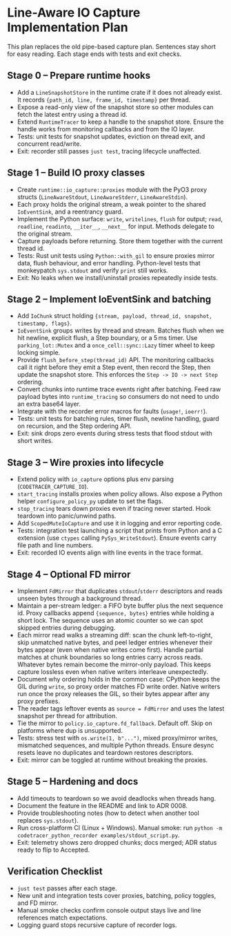 # Line-Aware IO Capture Implementation Plan

This plan replaces the old pipe-based capture plan. Sentences stay short for easy reading. Each stage ends with tests and exit checks.

## Stage 0 – Prepare runtime hooks
- Add a `LineSnapshotStore` in the runtime crate if it does not already exist. It records `{path_id, line, frame_id, timestamp}` per thread.
- Expose a read-only view of the snapshot store so other modules can fetch the latest entry using a thread id.
- Extend `RuntimeTracer` to keep a handle to the snapshot store. Ensure the handle works from monitoring callbacks and from the IO layer.
- Tests: unit tests for snapshot updates, eviction on thread exit, and concurrent read/write.
- Exit: recorder still passes `just test`, tracing lifecycle unaffected.

## Stage 1 – Build IO proxy classes
- Create `runtime::io_capture::proxies` module with the PyO3 proxy structs (`LineAwareStdout`, `LineAwareStderr`, `LineAwareStdin`).
- Each proxy holds the original stream, a weak pointer to the shared `IoEventSink`, and a reentrancy guard.
- Implement the Python surface: `write`, `writelines`, `flush` for output; `read`, `readline`, `readinto`, `__iter__`, `__next__` for input. Methods delegate to the original stream.
- Capture payloads before returning. Store them together with the current thread id.
- Tests: Rust unit tests using `Python::with_gil` to ensure proxies mirror data, flush behaviour, and error handling. Python-level tests that monkeypatch `sys.stdout` and verify `print` still works.
- Exit: No leaks when we install/uninstall proxies repeatedly inside tests.

## Stage 2 – Implement IoEventSink and batching
- Add `IoChunk` struct holding `{stream, payload, thread_id, snapshot, timestamp, flags}`.
- `IoEventSink` groups writes by thread and stream. Batches flush when we hit newline, explicit flush, a Step boundary, or a 5 ms timer. Use `parking_lot::Mutex` and a `once_cell::sync::Lazy` timer wheel to keep locking simple.
- Provide `flush_before_step(thread_id)` API. The monitoring callbacks call it right before they emit a Step event, then record the Step, then update the snapshot store. This enforces the `Step -> IO -> next Step` ordering.
- Convert chunks into runtime trace events right after batching. Feed raw payload bytes into `runtime_tracing` so consumers do not need to undo an extra base64 layer.
- Integrate with the recorder error macros for faults (`usage!`, `ioerr!`).
- Tests: unit tests for batching rules, timer flush, newline handling, guard on recursion, and the Step ordering API.
- Exit: sink drops zero events during stress tests that flood stdout with short writes.

## Stage 3 – Wire proxies into lifecycle
- Extend policy with `io_capture` options plus env parsing (`CODETRACER_CAPTURE_IO`).
- `start_tracing` installs proxies when policy allows. Also expose a Python helper `configure_policy_py` update to set the flags.
- `stop_tracing` tears down proxies even if tracing never started. Hook teardown into panic/unwind paths.
- Add `ScopedMuteIoCapture` and use it in logging and error reporting code.
- Tests: integration test launching a script that prints from Python and a C extension (use `ctypes` calling `PySys_WriteStdout`). Ensure events carry file path and line numbers.
- Exit: recorded IO events align with line events in the trace format.

## Stage 4 – Optional FD mirror
- Implement `FdMirror` that duplicates `stdout`/`stderr` descriptors and reads unseen bytes through a background thread.
- Maintain a per-stream ledger: a FIFO byte buffer plus the next sequence id. Proxy callbacks append `{sequence, bytes}` entries while holding a short lock. The sequence uses an atomic counter so we can spot skipped entries during debugging.
- Each mirror read walks a streaming diff: scan the chunk left-to-right, skip unmatched native bytes, and peel ledger entries whenever their bytes appear (even when native writes come first). Handle partial matches at chunk boundaries so long entries carry across reads. Whatever bytes remain become the mirror-only payload. This keeps capture lossless even when native writers interleave unexpectedly.
- Document why ordering holds in the common case: CPython keeps the GIL during `write`, so proxy order matches FD write order. Native writers run once the proxy releases the GIL, so their bytes appear after any proxy prefixes.
- The reader tags leftover events as `source = FdMirror` and uses the latest snapshot per thread for attribution.
- Tie the mirror to `policy.io_capture.fd_fallback`. Default off. Skip on platforms where dup is unsupported.
- Tests: stress test with `os.write(1, b"...")`, mixed proxy/mirror writes, mismatched sequences, and multiple Python threads. Ensure desync resets leave no duplicates and teardown restores descriptors.
- Exit: mirror can be toggled at runtime without breaking the proxies.

## Stage 5 – Hardening and docs
- Add timeouts to teardown so we avoid deadlocks when threads hang.
- Document the feature in the README and link to ADR 0008.
- Provide troubleshooting notes (how to detect when another tool replaces `sys.stdout`).
- Run cross-platform CI (Linux + Windows). Manual smoke: run `python -m codetracer_python_recorder examples/stdout_script.py`.
- Exit: telemetry shows zero dropped chunks; docs merged; ADR status ready to flip to Accepted.

## Verification Checklist
- `just test` passes after each stage.
- New unit and integration tests cover proxies, batching, policy toggles, and FD mirror.
- Manual smoke checks confirm console output stays live and line references match expectations.
- Logging guard stops recursive capture of recorder logs.

